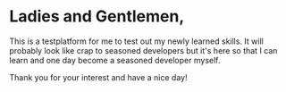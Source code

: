 # Ladies and Gentlemen,

This is a testplatform for me to test out my newly learned skills. It will probably look like crap to seasoned developers but it's here so that I can learn and one day become a seasoned developer myself.

Thank you for your interest and have a nice day!
